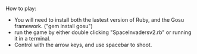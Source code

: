How to play:
  - You will need to install both the lastest version of Ruby, and the Gosu framework. ("gem install gosu")
  - run the game by either double clicking "SpaceInvadersv2.rb" or running it in a terminal.
  - Control with the arrow keys, and use spacebar to shoot.
